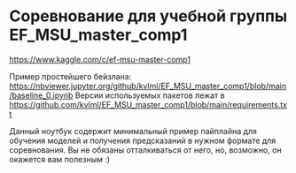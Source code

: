 # Соревнование для учебной группы EF_MSU_master_comp1

https://www.kaggle.com/c/ef-msu-master-comp1

Пример простейшего бейзлана: https://nbviewer.jupyter.org/github/kvlml/EF_MSU_master_comp1/blob/main/baseline_0.ipynb
Версии используемых пакетов лежат в https://github.com/kvlml/EF_MSU_master_comp1/blob/main/requirements.txt

Данный ноутбук содержит минимальный пример пайплайна для обучения моделей и получения предсказаний в нужном формате для соревнования.
Вы не обязаны отталкиваться от него, но, возможно, он окажется вам полезным :)
